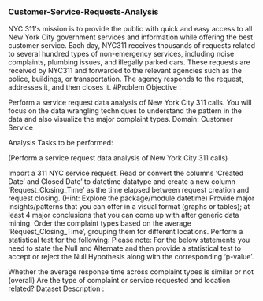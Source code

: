 ### Customer-Service-Requests-Analysis
NYC 311's mission is to provide the public with quick and easy access to all New York City government services and information while offering the best customer service. Each day, NYC311 receives thousands of requests related to several hundred types of non-emergency services, including noise complaints, plumbing issues, and illegally parked cars. These requests are received by NYC311 and forwarded to the relevant agencies such as the police, buildings, or transportation. The agency responds to the request, addresses it, and then closes it.
#Problem Objective :

Perform a service request data analysis of New York City 311 calls. You will focus on the data wrangling techniques to understand the pattern in the data and also visualize the major complaint types.
Domain: Customer Service

Analysis Tasks to be performed:

(Perform a service request data analysis of New York City 311 calls) 

Import a 311 NYC service request.
Read or convert the columns ‘Created Date’ and Closed Date’ to datetime datatype and create a new column ‘Request_Closing_Time’ as the time elapsed between request creation and request closing. (Hint: Explore the package/module datetime)
Provide major insights/patterns that you can offer in a visual format (graphs or tables); at least 4 major conclusions that you can come up with after generic data mining.
Order the complaint types based on the average ‘Request_Closing_Time’, grouping them for different locations.
Perform a statistical test for the following:
Please note: For the below statements you need to state the Null and Alternate and then provide a statistical test to accept or reject the Null Hypothesis along with the corresponding ‘p-value’.

Whether the average response time across complaint types is similar or not (overall)
Are the type of complaint or service requested and location related?
Dataset Description :
